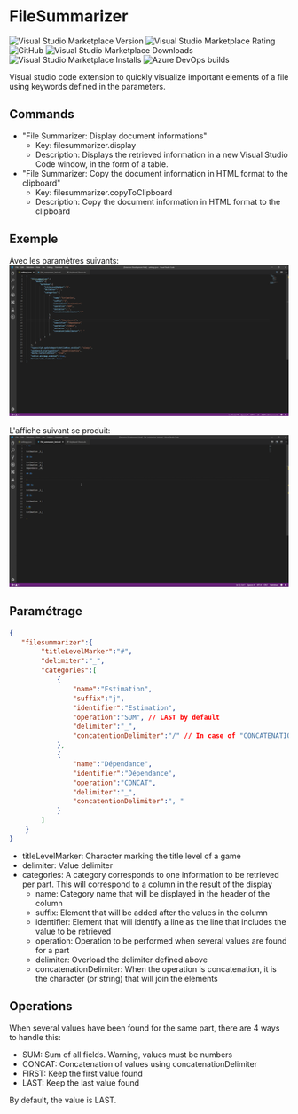 # FileSummarizer

![Visual Studio Marketplace Version](https://img.shields.io/visual-studio-marketplace/v/CouturierValentin.filesummarizer?style=flat-square)
![Visual Studio Marketplace Rating](https://img.shields.io/visual-studio-marketplace/r/CouturierValentin.filesummarizer?style=flat-square)
![GitHub](https://img.shields.io/github/license/coutcout/vscode-extension-FileSummarizer?style=flat-square)
![Visual Studio Marketplace Downloads](https://img.shields.io/visual-studio-marketplace/d/CouturierValentin.filesummarizer?style=flat-square)
![Visual Studio Marketplace Installs](https://img.shields.io/visual-studio-marketplace/i/CouturierValentin.filesummarizer?style=flat-square)
![Azure DevOps builds](https://img.shields.io/azure-devops/build/couturiervalentin/92ebe3f6-ba79-43fa-ae0d-681dc7221df6/3?style=flat-square)

Visual studio code extension to quickly visualize important elements of a file using keywords defined in the parameters.

## Commands

* "File Summarizer: Display document informations"
  * Key: filesummarizer.display
  * Description: Displays the retrieved information in a new Visual Studio Code window, in the form of a table.
* "File Summarizer: Copy the document information in HTML format to the clipboard"
  * Key: filesummarizer.copyToClipboard
  * Description: Copy the document information in HTML format to the clipboard

## Exemple

Avec les paramètres suivants:
![Paramétrage de l'exemple](https://github.com/coutcout/vscode-extension-FileSummarizer/blob/master/resources/images/display_parametres.png)

L'affiche suivant se produit:
![Exemple d'affichage d'information](https://github.com/coutcout/vscode-extension-FileSummarizer/blob/master/resources/gifs/display.gif)

## Paramétrage

```JSON
{
   "filesummarizer":{
        "titleLevelMarker":"#",
        "delimiter":"_",
        "categories":[
            {
                "name":"Estimation",
                "suffix":"j",
                "identifier":"Estimation",
                "operation":"SUM", // LAST by default
                "delimiter":"_",
                "concatentionDelimiter":"/" // In case of "CONCATENATION", "," by default
            },
            {
                "name":"Dépendance",
                "identifier":"Dépendance",
                "operation":"CONCAT",
                "delimiter":"_",
                "concatentionDelimiter":", "
            }
        ]
    }
}
```

* titleLevelMarker: Character marking the title level of a game
* delimiter: Value delimiter
* categories: A category corresponds to one information to be retrieved per part. This will correspond to a column in the result of the display
  * name: Category name that will be displayed in the header of the column
  * suffix: Element that will be added after the values in the column
  * identifier: Element that will identify a line as the line that includes the value to be retrieved
  * operation: Operation to be performed when several values are found for a part
  * delimiter: Overload the delimiter defined above
  * concatenationDelimiter: When the operation is concatenation, it is the character (or string) that will join the elements

## Operations

When several values have been found for the same part, there are 4 ways to handle this:

* SUM: Sum of all fields. Warning, values must be numbers
* CONCAT: Concatenation of values using concatenationDelimiter
* FIRST: Keep the first value found
* LAST: Keep the last value found

By default, the value is LAST.